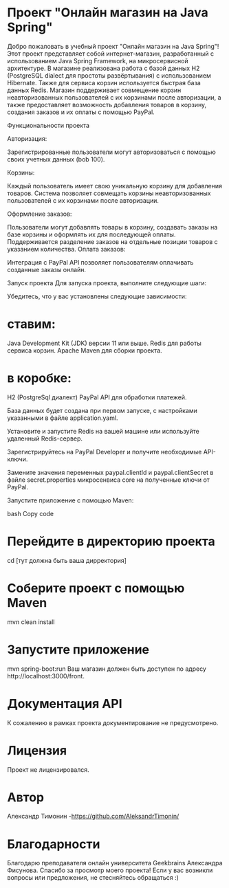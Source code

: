 # Проект "Онлайн магазин на Java Spring"
Добро пожаловать в учебный проект "Онлайн магазин на Java Spring"! 
Этот проект представляет собой интернет-магазин, 
разработанный с использованием Java Spring Framework, 
на микросервисной архитектуре.
В магазине реализована работа с базой данных H2 (PostgreSQL dialect для простоты развёртывания) с использованием Hibernate. 
Также для сервиса корзин используется быстрая база данных Redis. 
Магазин поддерживает совмещение корзин неавторизованных пользователей с их корзинами после авторизации, 
а также предоставляет возможность добавления товаров в корзину, 
создания заказов и их оплаты с помощью PayPal.

Функциональности проекта

Авторизация:

Зарегистрированные пользователи могут авторизоваться с помощью своих учетных данных (bob 100).

Корзины:

Каждый пользователь имеет свою уникальную корзину для добавления товаров.
Система позволяет совмещать корзины неавторизованных пользователей с их корзинами после авторизации.

Оформление заказов:

Пользователи могут добавлять товары в корзину, создавать заказы на базе корзины и оформлять их для последующей оплаты.
Поддерживается разделение заказов на отдельные позиции товаров с указанием количества.
Оплата заказов:

Интеграция с PayPal API позволяет пользователям оплачивать созданные заказы онлайн.

Запуск проекта
Для запуска проекта, выполните следующие шаги:

Убедитесь, что у вас установлены следующие зависимости:

# ставим:
Java Development Kit (JDK) версии 11 или выше.
Redis для работы сервиса корзин.
Apache Maven для сборки проекта.

# в коробке:
H2 (PostgreSql диалект) 
PayPal API для обработки платежей.

База данных будет создана при первом запуске, с настройками указанными в файле application.yaml.

Установите и запустите Redis на вашей машине или используйте удаленный Redis-сервер.

Зарегистрируйтесь на PayPal Developer и получите необходимые API-ключи.

Замените значения переменных paypal.clientId и paypal.clientSecret в файле secret.properties микросенвиса core на полученные ключи от PayPal.

Запустите приложение с помощью Maven:

bash
Copy code
# Перейдите в директорию проекта
cd [тут должна быть ваша дирректория]

# Соберите проект с помощью Maven
mvn clean install

# Запустите приложение
mvn spring-boot:run
Ваш магазин должен быть доступен по адресу http://localhost:3000/front.

# Документация API

К сожалению в рамках проекта документирование не предусмотрено.

# Лицензия

Проект не лицензировался.

# Автор

Александр Тимонин -https://github.com/AleksandrTimonin/

# Благодарности

Благодарю преподавателя онлайн университета Geekbrains Александра Фисунова.
Спасибо за просмотр моего проекта! 
Если у вас возникли вопросы или предложения, не стесняйтесь обращаться :)

